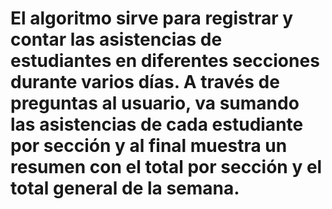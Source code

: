# El algoritmo sirve para registrar y contar las asistencias de estudiantes en diferentes secciones durante varios días. A través de preguntas al usuario, va sumando las asistencias de cada estudiante por sección y al final muestra un resumen con el total por sección y el total general de la semana.